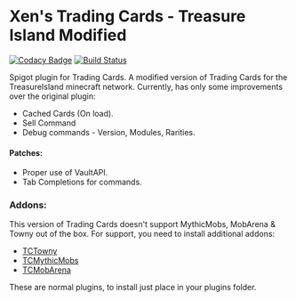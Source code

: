 # Xen's Trading Cards - Treasure Island Modified
[![Codacy Badge](https://app.codacy.com/project/badge/Grade/c30caf827f974fa39296203413f86b05)](https://www.codacy.com/gh/TreasureIslandMC/XenTradingCards/dashboard?utm_source=github.com&amp;utm_medium=referral&amp;utm_content=TreasureIslandMC/XenTradingCards&amp;utm_campaign=Badge_Grade)
[![Build Status](https://travis-ci.com/TreasureIslandMC/XenTradingCards.svg?branch=ti)](https://travis-ci.com/TreasureIslandMC/XenTradingCards)

Spigot plugin for Trading Cards.
A modified version of Trading Cards for the TreasureIsland minecraft network.
Currently, has only some improvements over the original plugin:
* Cached Cards (On load).
* Sell Command
* Debug commands - Version, Modules, Rarities.

#### Patches:
* Proper use of VaultAPI.
* Tab Completions for commands.

### Addons:
This version of Trading Cards doesn't support MythicMobs, MobArena & Towny out of the box. 
For support, you need to install additional addons:
* [TCTowny](https://github.com/TreasureIslandMC/TCTowny)
* [TCMythicMobs](https://github.com/TreasureIslandMC/TCMythicMobs)
* [TCMobArena](https://github.com/TreasureIslandMC/TCMobArena)

These are normal plugins, to install just place in your plugins folder.